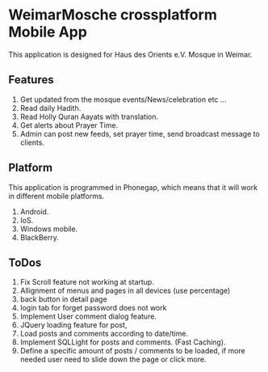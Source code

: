 # WeimarMosche crossplatform Mobile App
This application is designed for Haus des Orients e.V. Mosque in Weimar.


## Features
1. Get updated from the mosque events/News/celebration etc ...
2. Read daily Hadith.
3. Read Holly Quran Aayats with translation.
4. Get alerts about Prayer Time.
5. Admin can post new feeds, set prayer time, send broadcast message to clients. 


## Platform
This application is programmed in Phonegap, which means that it will work in different mobile platforms.

1. Android.
2. IoS.
3. Windows mobile.
4. BlackBerry.

## ToDos
1. Fix Scroll feature not working at startup. 
2. Allignment of menus and pages in all devices (use percentage)
3. back button in detail page
4. login tab for forget password does not work
5. Implement User comment dialog feature.
6. JQuery loading feature for post, 
7. Load posts and comments according to date/time.
8. Implement SQLLight for posts and comments. (Fast Caching).
9. Define a specific amount of posts / comments to be loaded, if more needed user need to slide down the page or click more.

